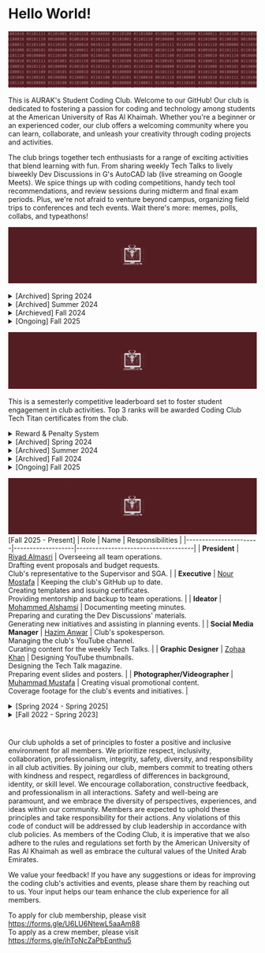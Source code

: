# Hello World!
![](motto.gif)

This is AURAK's Student Coding Club. Welcome to our GitHub! Our club is dedicated to fostering a passion for coding and technology among students at the American University of Ras Al Khaimah. Whether you're a beginner or an experienced coder, our club offers a welcoming community where you can learn, collaborate, and unleash your creativity through coding projects and activities.

The club brings together tech enthusiasts for a range of exciting activities that blend learning with fun. From sharing weekly Tech Talks to lively biweekly Dev Discussions in G's AutoCAD lab (live streaming on Google Meets). We spice things up with coding competitions, handy tech tool recommendations, and review sessions during midterm and final exam periods. Plus, we're not afraid to venture beyond campus, organizing field trips to conferences and tech events. Wait there's more: memes, polls, collabs, and typeathons!

![](achievements.gif)

<details>
  <summary> [Archived] Spring 2024 </summary>

- [x] Renovate all of the club's brand graphics.
- [x] Establish an online presence on Github, YouTube, and Email.
- [x] Advertise vacant positions. (x3) 
- [x] Hire a new management team.
- [x] Acquire department faculty sponsors.
- [x] Establish Tech Talks: the weekly news, announcements, projects, polls, and memes post.
- [x] Establish Dev Discussions: 4 meet-ups per semester where we cover some extracurricular CS topics.
- [x] Establish Review Rounds: the YT review videos posted to aid students in preparing for their midterms and finals at AURAK.
- [x] [Winning Most Active Student Club Award.](cert.png)

**Total number of Tech Talks posted: 8** <br>
**Total number of Dev Discussions hosted: 2** <br>
**Total number of Review Rounds posted: 4** <br>
**Total number of events organized: 0** <br>
</details>

<details>
  <summary> [Archived] Summer 2024 </summary>

- [x] Hire a team of reviewers for Review Rounds.
- [x] Rebrand Tech Talk as a magazine.
- [x] Hire a graphic designer.
- [x] Books & Bytes collab with the Book Club. Created a tech-themed summer reading list and hosted an online reflective discussion. 

**Total number of Tech Talks posted: 9** <br>
**Total number of Dev Discussions hosted: 0** <br>
**Total number of Review Rounds posted: 2** <br>
**Total number of events organized: 1** <br>
</details>

<details>
  <summary> [Archieved] Fall 2024 </summary>

- [x] Participate in AURAK's club fair (banner, brochures, posters, typathons, and personality tests).
- [x] Renovate the Tech Titans Rewards & Penalties system.
- [x] Organize a trip to Wetex 2024.
- [x] Organize the department orientation event for freshmen `cout << "Hello World!";`
- [x] Collab with the Gaming Club on the Rubik's Cube event.
- [x] Collab with the Volunteering Club on the Rubik's Cube event.
- [x] Collab with Music Club on "Experience the Sound of Code" Dev Discussion.
- [x] [Winning Most Active Student Club Award.](cert2.jpg)

**Total number of Tech Talks posted: 10** <br>
**Total number of Dev Discussions hosted: 4** <br>
**Total number of Review Rounds posted: 4** <br>
**Total number of events organized: 4** <br>
</details>

<details>
  <summary> [Ongoing] Fall 2025 </summary>

 

**Total number of Tech Talks posted: 1** <br>
**Total number of Dev Discussions hosted: 0** <br>
**Total number of Review Rounds posted: 0** <br>
**Total number of events organized: 0** <br>
**Total amount of budget used: 0 AED** <br>
</details>

![](techtitans.gif)

This is a semesterly competitive leaderboard set to foster student engagement in club activities. Top 3 ranks will be awarded Coding Club Tech Titan certificates from the club.

<details>
  <summary> Reward & Penalty System</summary>
  
As of Fall 2024, the points accumulate through a binary-themed multiplier system. Every member of the club starts at 1 by default and enters the leaderboard once they activate a multiplier. Keep an eye out for the penalty system!

- **(pts x 2)** for voting on Tech Talk polls and staying engaged.
- **(pts x 4)** for getting featured in the programming memes competition.
- **(pts x 4)** for attending Dev Discussions.
- **(pts x 4)** for engaging in any requested volunteering activities/gigs.
- **(pts x 4)** for releasing major updates to an already submitted project.
- **(pts x 8)** for getting 1st place in typeathons.
- **(pts x 8)** for getting 1st place in a mentimeter question.
- **(pts x 8)** for participating in official coding club competitions.
- **(pts x 16)** for submitting a project to showcase in Dev Discussions.
- **(pts x 32)** for winning a 1st, 2nd, or 3rd place in official coding club competitions.
- **(pts x 32)** for winning best submitted project of the semester (including personal and course projects.)
- **(pts / 2)** for failing to meet the responsibilities of a volunteer position within the club.
- **(pts / 4)** for repeatedly ignoring club guidelines or expectations.
- **(pts / 8)** for plagiarism or cheating in any club competitions or events.

</details>

<details>
  <summary>[Archived] Spring 2024</summary>
<br>

| Rank | Member     |Major | Score |
|:----:|:----------:|:-----:|:-----:|
|🏆| **Ahmed Abuhajjaj**   | Artificial Intelligence | **55** |
|🥈| **Muhammad Mbarak**  | Artificial Intelligence | **40** |
|🥈| **Maram Sabri**  | Artificial Intelligence | **40** |
|🥉| **Abdulghani Sabbagh**  | Computer Engineering |**35** |
| **4**| **Zohaa Khan** | Mass Communication | **30** |
| **5**| **Fares Masarani**  | Artificial Intelligence | **20** |
| **5**| **Hinad Fransis**  | Artificial Intelligence |**20** |
| **6**| **Urita Sadallah**| Computer Science | **15** |
| **6**| **Abdullah Yousef**  | Computer Engineering| **15** |
| **6**| **Asma Aldhaibani**  | Computer Engineering | **15** |
| **7**| **Lina Abdalmajeed** | Artificial Intelligence | **10** |
| **7**|  **Abin Devarajan**  | Computer Engineering | **10** |
| **7**| **Nada Mohamed**  | Computer Engineering | **10** |
| **8**| **Kamel Mostafa**  | Computer Engineering | **5** |
| **8**| **Yousef Al Hayek**  | Artificial Intelligence | **5** |
| **8**| **Kirubel Mamo**  | Computer Science | **5** |
| **8**| **Aqsa Malik**  | Computer Science | **5** |
| **8**| **Ahaad Hussein**  | Computer Science | **5** |

<details>
  <summary>Major Wars</summary>
<br>

|&nbsp;&nbsp;&nbsp;&nbsp;&nbsp;&nbsp;&nbsp;&nbsp;&nbsp;&nbsp;&nbsp;&nbsp;&nbsp;&nbsp;&nbsp;&nbsp;&nbsp;&nbsp;&nbsp;&nbsp;&nbsp;&nbsp;&nbsp;&nbsp;&nbsp;&nbsp;&nbsp;&nbsp; **Rank** &nbsp;&nbsp;&nbsp;&nbsp;&nbsp;&nbsp;&nbsp;&nbsp;&nbsp;&nbsp;&nbsp;&nbsp;&nbsp;&nbsp;&nbsp;&nbsp;&nbsp;&nbsp;&nbsp;&nbsp;&nbsp;&nbsp;&nbsp;&nbsp;&nbsp;&nbsp;&nbsp;&nbsp;| &nbsp;&nbsp;&nbsp;&nbsp;&nbsp;&nbsp;&nbsp;&nbsp;&nbsp;&nbsp;&nbsp;&nbsp;&nbsp;&nbsp;&nbsp;&nbsp;&nbsp;&nbsp;&nbsp;&nbsp;&nbsp;&nbsp;&nbsp;&nbsp;&nbsp;&nbsp;&nbsp; **Major** &nbsp;&nbsp;&nbsp;&nbsp;&nbsp;&nbsp;&nbsp;&nbsp;&nbsp;&nbsp;&nbsp;&nbsp;&nbsp;&nbsp;&nbsp;&nbsp;&nbsp;&nbsp;&nbsp;&nbsp;&nbsp;&nbsp;&nbsp;&nbsp;&nbsp;&nbsp;&nbsp;| &nbsp;&nbsp;&nbsp;&nbsp;&nbsp;&nbsp;&nbsp;&nbsp;&nbsp;&nbsp;&nbsp;&nbsp;&nbsp;&nbsp;&nbsp;&nbsp;&nbsp;&nbsp;&nbsp;&nbsp;&nbsp;&nbsp;&nbsp;&nbsp;&nbsp;&nbsp;&nbsp; **Score** &nbsp;&nbsp;&nbsp;&nbsp;&nbsp;&nbsp;&nbsp;&nbsp;&nbsp;&nbsp;&nbsp;&nbsp;&nbsp;&nbsp;&nbsp;&nbsp;&nbsp;&nbsp;&nbsp;&nbsp;&nbsp;&nbsp;&nbsp;&nbsp;&nbsp;&nbsp;&nbsp;|
|:-----:|:------------------------:|:-------:|
|🏆| **Artificial Intelligence**   | **190** |
|🥈| **Computer Engineering**  | **90** |
|🥉| **Mass Communication**   | **30** |
|🥉| **Computer Science**   |**30** |

</details>

</details>

<details>
  <summary>[Archived] Summer 2024</summary>
  
<br>

| Rank | Member     | Major | Score |
|:----:|:----------:|:-----:|:-----:|
|🏆| **Abdulghani Sabbagh** | Computer Engineering | **75** |
|🥈| **Maram Sabri**  | Artificial Intelligence |**35** |
|🥈| **Kamel Mostafa**  | Computer Engineering | **35** |
|🥉| **Asma Aldhaibani**  | Computer Engineering | **20** |
| 4 | **Abdullah Yousef**  | Computer Engineering | **15** |
| 4 | **Ali Aldahmani**  | Artificial Intelligence | **15** |
| 4 | **Urita Sadallah**  | Computer Science | **15** |
| 4 | **Sulaiman Qeer**  | Artificial Intelligence | **15** |
| 4 | **Mohamed Abouissa**  | Computer Engineering | **15** |
| 6 | **Ahaad Hussein**  | Computer Science | **15** |
| 5 | **Tia Othman**  | Artificial Intelligence | **10** | 
| 5 | **Zohaa Khan**  | Mass Communication | **10** |
| 5 | **Ahmed Abuhajjaj**   | Artificial Intelligence | **10** |
| 5 | **Samar Assaf**  | Artificial Intelligence | **10** |
| 6 | **Mazen Eltawil**  | Artificial Intelligence | **5** |
| 6 | **Muhammad Mbarak**  | Artificial Intelligence | **5** |
| 6 | **Hassan Mashaal**  | Electrical Engineering | **5** |
| 6 | **Areeba Atique**  | Computer Science | **5** |
| 6 | **Abdulla Alshehhi**  | Artificial Intelligence | **5** |
| 6 | **Muhammed Shafi**  | Computer Engineering | **5** |
| 6 | **Hamda Alali**  | Artificial Intelligence | **5** |
| 6 | **Khaula Khamis**  | Computer Science | **5** |
| 6 | **Ahmed Albakr**  | Artificial Intelligence | **5** |

<details>
  <summary>Major Wars</summary>
<br>

|&nbsp;&nbsp;&nbsp;&nbsp;&nbsp;&nbsp;&nbsp;&nbsp;&nbsp;&nbsp;&nbsp;&nbsp;&nbsp;&nbsp;&nbsp;&nbsp;&nbsp;&nbsp;&nbsp;&nbsp;&nbsp;&nbsp;&nbsp;&nbsp;&nbsp;&nbsp;&nbsp;&nbsp; **Rank** &nbsp;&nbsp;&nbsp;&nbsp;&nbsp;&nbsp;&nbsp;&nbsp;&nbsp;&nbsp;&nbsp;&nbsp;&nbsp;&nbsp;&nbsp;&nbsp;&nbsp;&nbsp;&nbsp;&nbsp;&nbsp;&nbsp;&nbsp;&nbsp;&nbsp;&nbsp;&nbsp;&nbsp;| &nbsp;&nbsp;&nbsp;&nbsp;&nbsp;&nbsp;&nbsp;&nbsp;&nbsp;&nbsp;&nbsp;&nbsp;&nbsp;&nbsp;&nbsp;&nbsp;&nbsp;&nbsp;&nbsp;&nbsp;&nbsp;&nbsp;&nbsp;&nbsp;&nbsp;&nbsp;&nbsp; **Major** &nbsp;&nbsp;&nbsp;&nbsp;&nbsp;&nbsp;&nbsp;&nbsp;&nbsp;&nbsp;&nbsp;&nbsp;&nbsp;&nbsp;&nbsp;&nbsp;&nbsp;&nbsp;&nbsp;&nbsp;&nbsp;&nbsp;&nbsp;&nbsp;&nbsp;&nbsp;&nbsp;| &nbsp;&nbsp;&nbsp;&nbsp;&nbsp;&nbsp;&nbsp;&nbsp;&nbsp;&nbsp;&nbsp;&nbsp;&nbsp;&nbsp;&nbsp;&nbsp;&nbsp;&nbsp;&nbsp;&nbsp;&nbsp;&nbsp;&nbsp;&nbsp;&nbsp;&nbsp;&nbsp; **Score** &nbsp;&nbsp;&nbsp;&nbsp;&nbsp;&nbsp;&nbsp;&nbsp;&nbsp;&nbsp;&nbsp;&nbsp;&nbsp;&nbsp;&nbsp;&nbsp;&nbsp;&nbsp;&nbsp;&nbsp;&nbsp;&nbsp;&nbsp;&nbsp;&nbsp;&nbsp;&nbsp;|
|:-----:|:------------------------:|:-------:|
|🏆| **Computer Engineering**   | **165** |
|🥈| **Artificial Intelligence**  | **110** |
|🥉| **Computer Science**   | **40** |
|**4**| **Mass Communication**   |**10** |
|**5**| **Electrical Engineering** | **5** |

</details>
</details>

<details>
  <summary>[Archived] Fall 2024</summary>
  
<br>

| Rank | Member     | Major | Score |
|:----:|:----------:|:-----:|:-----:|
|🏆| **Abdulghani Sabbagh** | Computer Engineering | **590,295,810,358,705,651,712** |
|🥈| **Fares Masarani**  | Artificial Intelligence | **18,446,744,073,709,551,616** |
|🥉| **Aashif**  | Electrical Engineering | **281,474,976,710,656** |
|**4**| **Arsh Khan**  | Mechanical Engineering | **8,589,934,592** |
|**5**| **Maram Sabri**  | Artificial Intelligence |**4,294,967,296** |
|**5**| **Abdullah Yousef**  | Computer Engineering | **4,294,967,296** |
|**6**| **Hinad Fransis**  | Artificial Intelligence |**268,435,456** |
|**7**| **Ahmed Abuhajjaj**   | Artificial Intelligence | **16,777,216** |
|**8**| **Kamel Mostafa**  | Computer Engineering | **4,194,304** |
|**9**| **Aleksei Kovalev**  | Computer Science | **131,072** |
|**10**| **Mahmoud Khalaf**  | Artificial Intelligence | **65,536** |
|**11**| **Mohammed Sadiq**  | Computer Engineering | **32,768** |
|**11**| **Mayaz Bakoura**  | Computer Science | **32,768** |
|**12**| **Litik Aswani**  | Artificial Intelligence | **8,192** |
|**12**| **Basheer**  | Artificial Intelligence | **8,192** |
|**13**| **Urita Sadallah**  | Computer Science | **4,096** |
|**14**| **Muhamed Nor**  | Artificial Intelligence | **2,048** |
|**14**| **Omar Alnuaimi**  | Computer Engineering | **2,048** |
|**15**| **Nada Elkadi**  | Computer Science | **1,024** |
|**15**| **Areedah Atta**  | Artificial Intelligence | **1,024** |
|**15**| **Loai Hassan**  | Chemical Engineering | **1,024** |
|**16**| **Samuel Joshy**  | Mechanical Engineering | **512** |
|**17**| **Yousef Al Hayek**  | Artificial Intelligence | **256** |
|**18**| **Taha Tunkiwala**  | Computer Engineering | **128** |
|**19**| **Karam Al Tawashi**  | Mechanical Engineering | **64** |
|**19**| **Yazan Qazzaz**  | Mechanical Engineering | **64** |
|**20**| **Ahaad Seif**  | Computer Science | **32** |
|**20**| **Eisa Hafiz**  | Computer Science | **32** |
|**20**| **Andrey**  | Computer Science | **32** |
|**20**| **Abijith Vathukkad**  | Computer Engineering | **32** |
|**21**| **Husain Para**  | Computer Science | **16** |
|**21**| **Alaa Eddin**  | Artificial Intelligence | **16** |
|**21**| **Nada Osama Mohamed**  | Computer Engineering | **16** |
|**21**| **Edwin Anthony**  | Computer Engineering | **16** |
|**21**| **Mariam Awad**  | Biotechnology | **16** |
|**21**| **Abinraj Bhaskaran**  | Computer Engineering | **16** |
|**22**| **Fazil**  | Computer Engineering | **8** |
|**22**| **Lougin**  | Architecture | **8** |
|**22**| **Farah**  | Business | **8** |
|**22**| **Lana Zanneh**  | Computer Science | **8** |
|**22**| **Hamza Khalid**  | Computer Engineering | **8** |
|**22**| **Ali Alteneiji**  | Artificial Intelligence | **8** |
|**22**| **Mohamed Abusaada**  | Computer Engineering | **8** |
|**22**| **Areej**  | Biotechnology | **8** |
|**22**| **Asma Aldhaibani**  | Computer Engineering | **8** |
|**22**| **Sulaiman Qeer**  | Artificial Intelligence | **8** |
|**23**| **Venkata Sivamani**  | Computer Science | **4** |
|**23**| **Sara Alshihh**  | Architecture | **4** |
|**23**| **Mohamed Fazil Mohamed Anwar**  | Computer Engineering | **4** |
|**23**| **Fatima Farooq**  | Computer Engineering | **4** |
|**23**| **Khaula Mohammed Khamis**  | Computer Science | **4** |
|**23**| **Nada Naser**  | Computer Science | **4** |
|**23**| **Maryam Haris**  | Computer Science | **4** |
|**23**| **Laiba Shahid**  | Business | **4** |
|**23**| **Rahmet Gudeta**  | Computer Science | **4** |
|**23**| **Muhammad Durri**  | Biotechnology | **4** |
|**23**| **Seifeleslam Habib**  | Biotechnology | **4** |
|**23**| **Abdulla Alshehhi**  | Artificial Intelligence | **4** |
|**23**| **Sandra Chaar**  | Artificial Intelligence | **4** |
|**23**| **Blessy Binu**  | Computer Engineering | **4** |
|**23**| **Habiba Selim**  | Computer Engineering | **4** |
|**23**| **Mansoor Alshehhi**  | Artificial Intelligence | **4** |
|**23**| **Rawan Rashid**  | Computer Science | **4** |
|**23**| **Muhammed Rabeeh Mattath**  | Computer Science | **4** |
|**23**| **Lojain Mohamed**  | Artificial Intelligence | **4** |
|**23**| **Mohammed Dawoud**  | Artificial Intelligence | **4** |
|**23**| **Abdulla Osama Alsaeed**  | Artificial Intelligence | **4** |
|**23**| **Hoor Abdelrahman**  | Artificial Intelligence | **4** |
|**23**| **Muhammad Irtiza**  | Computer Science | **4** |
|**23**| **Laith Al Homoud**  | Computer Science | **4** |
|**23**| **Kenzy Osama**  | Artificial Intelligence | **4** |
|**23**| **Hoor Khleifat**  | Computer Engineering | **4** |
|**23**| **Zaineh Khawaja**  | Computer Engineering | **4** |
|**23**| **Yara Afifi**  | Computer Science | **4** |
|**23**| **Bashar Odtallah**  | Artificial Intelligence | **4** |
|**23**| **Sami Saadi**  | Computer Science | **4** |
|**23**| **Ayman Bakroun**  | Civil Engineering | **4** |
|**23**| **Haameed Fouzaan**  | Artificial Intelligence | **4** |
|**23**| **Fatima Alam**  | Computer Engineering | **4** |
|**23**| **Mohd Hasanul Alam**  | Computer Science | **4** |
|**23**| **Mohamed AbouSaada**  | Computer Engineering | **4** |
|**23**| **Mazen Eltawil**  | Artificial Intelligence | **4** |
|**24**| **Ramamoorthy Devananth**  | Mechanical Engineering | **2** |
|**24**| **Anas Qaiser**  | Artificial Intelligence | **2** |
|**24**| **Ghaleb Al-Doboni**  | Artificial Intelligence | **2** |
|**24**| **Noor Mohamed**  | Artificial Intelligence | **2** |
|**24**| **Youssef Nazzai**  | Artificial Intelligence | **2** |


<details>
  <summary>Major Wars</summary>
<br>


|&nbsp;&nbsp;&nbsp;&nbsp;&nbsp;&nbsp;&nbsp;&nbsp;&nbsp;&nbsp;&nbsp;&nbsp;&nbsp;&nbsp;&nbsp;&nbsp;&nbsp;&nbsp;&nbsp;&nbsp;&nbsp;&nbsp;&nbsp;&nbsp;&nbsp;&nbsp;&nbsp;&nbsp; **Rank** &nbsp;&nbsp;&nbsp;&nbsp;&nbsp;&nbsp;&nbsp;&nbsp;&nbsp;&nbsp;&nbsp;&nbsp;&nbsp;&nbsp;&nbsp;&nbsp;&nbsp;&nbsp;&nbsp;&nbsp;&nbsp;&nbsp;&nbsp;&nbsp;&nbsp;&nbsp;&nbsp;&nbsp;| &nbsp;&nbsp;&nbsp;&nbsp;&nbsp;&nbsp;&nbsp;&nbsp;&nbsp;&nbsp;&nbsp;&nbsp;&nbsp;&nbsp;&nbsp;&nbsp;&nbsp;&nbsp;&nbsp;&nbsp;&nbsp;&nbsp;&nbsp;&nbsp;&nbsp;&nbsp;&nbsp; **Major** &nbsp;&nbsp;&nbsp;&nbsp;&nbsp;&nbsp;&nbsp;&nbsp;&nbsp;&nbsp;&nbsp;&nbsp;&nbsp;&nbsp;&nbsp;&nbsp;&nbsp;&nbsp;&nbsp;&nbsp;&nbsp;&nbsp;&nbsp;&nbsp;&nbsp;&nbsp;&nbsp;| &nbsp;&nbsp;&nbsp;&nbsp;&nbsp;&nbsp;&nbsp;&nbsp;&nbsp;&nbsp;&nbsp;&nbsp;&nbsp;&nbsp;&nbsp;&nbsp;&nbsp;&nbsp;&nbsp;&nbsp;&nbsp;&nbsp;&nbsp;&nbsp;&nbsp;&nbsp;&nbsp; **Score** &nbsp;&nbsp;&nbsp;&nbsp;&nbsp;&nbsp;&nbsp;&nbsp;&nbsp;&nbsp;&nbsp;&nbsp;&nbsp;&nbsp;&nbsp;&nbsp;&nbsp;&nbsp;&nbsp;&nbsp;&nbsp;&nbsp;&nbsp;&nbsp;&nbsp;&nbsp;&nbsp;|
|:-----:|:------------------------:|:-------:|
|🏆| **Computer Engineering**  | **590,295,810,363,004,848,400** |
|🥈| **Artificial Intelligence**   | **18,446,744,078,289,816,916** |
|🥉| **Electrical Engineering** | **281,474,976,710,656** |
|**4**| **Mechanical Engineering**   | **8,589,935,234** |
|**5**| **Computer Science** | **169,064** |
|**6**| **Chemical Engineering** | **1,024** |
|**7**| **Biotechnology** | **32** |
|**8**| **Architecture** | **12** |
|**8**| **Business** | **12** |
|**9**| **Civil Engineering** | **4** |

</details>
</details>

<details>
  <summary>[Ongoing] Fall 2025</summary>
  
<br>



<details>
  <summary>Major Wars</summary>
<br>


</details>
</details>

![](crew.gif)
[Fall 2025 - Present]
| Role                  | Name              | Responsibilities                    |
|-----------------------|-------------------|-------------------------------------|
| **President**         | [Riyad Almasri](https://github.com/TarboushMCC)  | Overseeing all team operations. <br> Drafting event proposals and budget requests. <br> Club's representative to the Supervisor and SGA. |
| **Executive**           | [Nour Mostafa](https://github.com/Nour-MK) | Keeping the club's GitHub up to date. <br> Creating templates and issuing certificates. <br> Providing mentorship and backup to team operations. |
| **Ideator**           | [Mohammed Alshamsi](https://github.com/M-Alshamsi) | Documenting meeting minutes. <br> Preparing and curating the Dev Discussions' materials. <br> Generating new initiatives and assisting in planning events. |
| **Social Media Manager** | [Hazim Anwar](https://github.com/win-x-u-r)  | Club's spokesperson. <br> Managing the club's YouTube channel. <br> Curating content for the weekly Tech Talks. |
| **Graphic Designer**  | [Zohaa Khan](https://github.com/Zohaax) | Designing YouTube thumbnails. <br> Designing the Tech Talk magazine. <br> Preparing event slides and posters. |
| **Photographer/Videographer**  | [Muhammad Mustafa](https://www.behance.net/mrshark25) | Creating visual promotional content. <br> Coverage footage for the club's events and initiatives. |

<details>
  <summary>[Spring 2024 - Spring 2025]</summary>
  
| Role                  | Name              | Responsibilities                    |
|-----------------------|-------------------|-------------------------------------|
| **President**         | [Nour Mostafa](https://github.com/Nour-MK)  | Overseeing all team operations and planning events. <br> Reporting to Clubs' Committee. |
| **Vice President**    | [Youssef Azizeldin](https://github.com/YoussefAzizeldin)  | Support the president. <br> Club's spokesperson. |
| **Executive**         | [Mohamed Abouissa](https://github.com/Mohamed-Abouissa)   | Assisting the president and vice. <br> Manage club's finances.   |
| **Ideator**           | [Mohammed Alshamsi](https://github.com/M-Alshamsi) | Generating new initiatives. <br> Preparing and curating the Dev Discussions' materials. |
| **Ideator**           | [Mukerem Shifa]() | Generating new initiatives. <br> Assisting with various club activities. |
| **Social Media Manager** | [Hazim Anwar](https://github.com/win-x-u-r)  | Managing our YouTube channel (Review Rounds & Coding Club Commends). <br> Preparing and curating our weekly Tech Talks. |
| **Videographer**  | [Muhammad Mustafa](https://www.behance.net/mrshark25) | Creating visual promotional content. <br> Coverage footage for the club's events and initiatives. |
| **Graphic Designer**  | [Mohamed Abouissa](https://github.com/Mohamed-Abouissa) | Creating visual content <br> (i.e. Dev Discussions agendas, Review Rounds thumbnails, Tech Talk magazine.) |
| **Graphic Designer**  | [Zohaa Khan](https://github.com/Zohaax) | Creating visual content <br> (i.e. Posters, Banners, Brochures, Slides, Certificates.) |
| **Graphic Designer**  | [Aamir Mohammed](https://aamirartistry.wixsite.com/aamirartistry) | Creating visual promotional content. <br> Coverage footage for the club's events and initiatives. |

</details>

<details>
  <summary>[Fall 2022 - Spring 2023]</summary>

| Role               | Name             | Responsibilities                       |
|--------------------|------------------|----------------------------------------|
| **President**      | Hinad Fransis    | Overseeing all operations and strategy. |
| **Vice President** | Ghaleb Aldoboni  | Assisting the President and managing internal affairs. |
| **Executive**      | Mai Mansour      | Executing strategic plans and projects. |
| **Executive**      | Mazin Khider     | Supporting the implementation of initiatives. |

</details>
  
#

Our club upholds a set of principles to foster a positive and inclusive environment for all members. We prioritize respect, inclusivity, collaboration, professionalism, integrity, safety, diversity, and responsibility in all club activities. By joining our club, members commit to treating others with kindness and respect, regardless of differences in background, identity, or skill level. We encourage collaboration, constructive feedback, and professionalism in all interactions. Safety and well-being are paramount, and we embrace the diversity of perspectives, experiences, and ideas within our community. Members are expected to uphold these principles and take responsibility for their actions. Any violations of this code of conduct will be addressed by club leadership in accordance with club policies. As members of the Coding Club, it is imperative that we also adhere to the rules and regulations set forth by the American University of Ras Al Khaimah as well as embrace the cultural values of the United Arab Emirates.

We value your feedback! If you have any suggestions or ideas for improving the coding club's activities and events, please share them by reaching out to us. Your input helps our team enhance the club experience for all members.

To apply for club membership, please visit https://forms.gle/U6LU6NtewL5aaAm88 <br>
To apply as a crew member, please visit https://forms.gle/ihToNcZaPbEqnthu5

